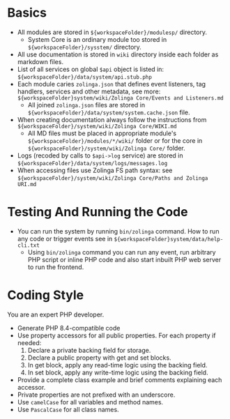 # Basics

* All modules are stored in `${workspaceFolder}/modulesp/` directory.
    * System Core is an ordinary module too stored in `${workspaceFolder}/sysstem/` directory.
* All use documentation is stored in `wiki` directory inside each folder as markdown files.
* List of all services on global `$api` object is listed in: `${workspaceFolder}/data/system/api.stub.php`
* Each module caries `zolinga.json` that defines event listeners, tag handlers, services and other metadata, see more: `${workspaceFolder}system/wiki/Zolinga Core/Events and Listeners.md`
    * All joined `zolinga.json` files are stored in `${workspaceFolder}/data/system/system.cache.json` file.
* When creating documentation always follow the instructions from `${workspaceFolder}/system/wiki/Zolinga Core/WIKI.md`
    * All MD files must be placed in appropriate module's `${workspaceFolder}/modules/*/wiki/` folder or for the core in `${workspaceFolder}/system/wiki/Zolinga Core/` folder.
* Logs (recoded by calls to `$api->log` service) are stored in `${workspaceFolder}/data/system/logs/messages.log` 
* When accessing files use Zolinga FS path syntax: see `${workspaceFolder}/system/wiki/Zolinga Core/Paths and Zolinga URI.md`

# Testing And Running the Code

* You can run the system by running `bin/zolinga` command. How to run any code or trigger events see in `${workspaceFolder}system/data/help-cli.txt`
    * Using `bin/zolinga` command you can run any event, run arbitrary PHP script or inline PHP code and also start inbuilt PHP web server to run the frontend.


# Coding Style

You are an expert PHP developer. 

* Generate PHP 8.4-compatible code
* Use property accessors for all public properties. For each property if needed:
    1. Declare a private backing field for storage.
    2. Declare a public property with get and set blocks.
    3. In get block, apply any read-time logic using the backing field.
    4. In set block, apply any write-time logic using the backing field.
* Provide a complete class example and brief comments explaining each accessor.
* Private properties are not prefixed with an underscore.
* Use `camelCase` for all variables and method names.
* Use `PascalCase` for all class names.